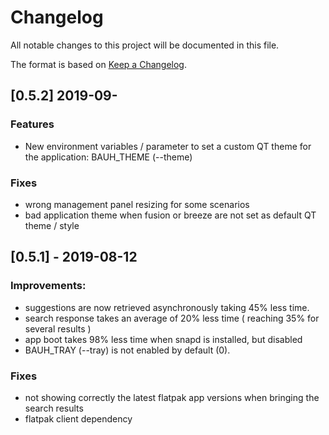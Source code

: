 # Changelog
All notable changes to this project will be documented in this file.


The format is based on [Keep a Changelog](https://keepachangelog.com/en/1.0.0/).

## [0.5.2] 2019-09-
### Features
- New environment variables / parameter to set a custom QT theme for the application: BAUH_THEME (--theme)
### Fixes
- wrong management panel resizing for some scenarios
- bad application theme when fusion or breeze are not set as default QT theme / style

## [0.5.1] - 2019-08-12
### Improvements:
- suggestions are now retrieved asynchronously taking 45% less time.
- search response takes an average of 20% less time ( reaching 35% for several results )
- app boot takes 98% less time when snapd is installed, but disabled
- BAUH_TRAY (--tray) is not enabled by default (0).
### Fixes
- not showing correctly the latest flatpak app versions when bringing the search results
- flatpak client dependency
